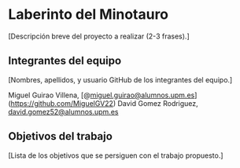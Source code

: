 # Laberinto del Minotauro

[Descripción breve del proyecto a realizar (2-3 frases).]

## Integrantes del equipo

[Nombres, apellidos, y usuario GitHub de los integrantes del equipo.]


Miguel Guirao Villena, [@miguel.guirao@alumnos.upm.es] (https://github.com/MiguelGV22)
David Gomez Rodriguez, david.gomez52@alumnos.upm.es


## Objetivos del trabajo

[Lista de los objetivos que se persiguen con el trabajo propuesto.]

